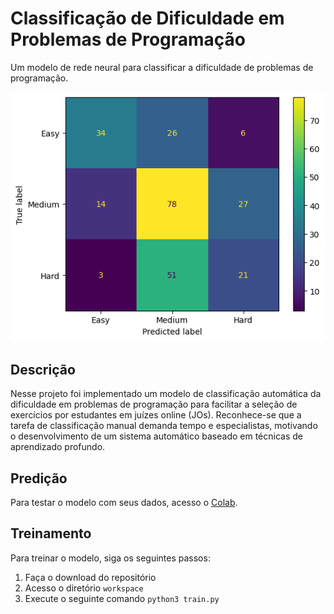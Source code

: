# Classificação de Dificuldade em Problemas de Programação
Um modelo de rede neural para classificar a dificuldade de problemas de programação.

![Matriz de confusão](results.png)

## Descrição

Nesse projeto foi implementado um modelo de classificação automática da dificuldade em problemas de programação para facilitar a seleção de exercícios por estudantes em juízes online (JOs). Reconhece-se que a tarefa de classificação manual demanda tempo e especialistas, motivando o desenvolvimento de um sistema automático baseado em técnicas de aprendizado profundo.

## Predição

Para testar o modelo com seus dados, acesso o [Colab](inferencia.ipynb).

## Treinamento

Para treinar o modelo, siga os seguintes passos:

1. Faça o download do repositório
2. Acesso o diretório `workspace`
3. Execute o seguinte comando `python3 train.py`
